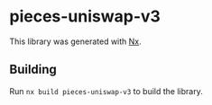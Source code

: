 # pieces-uniswap-v3

This library was generated with [Nx](https://nx.dev).

## Building

Run `nx build pieces-uniswap-v3` to build the library.
